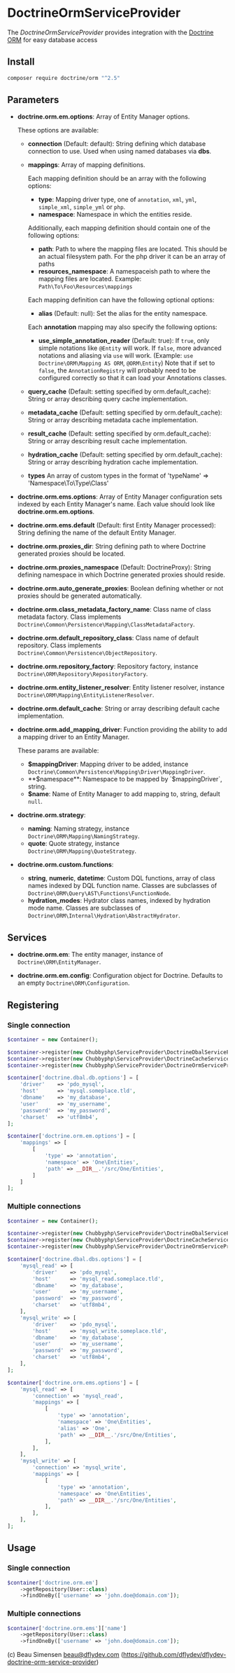 # DoctrineOrmServiceProvider

The *DoctrineOrmServiceProvider* provides integration with the [Doctrine ORM][1]
for easy database access

## Install

```sh
composer require doctrine/orm "^2.5"
```

## Parameters

 * **doctrine.orm.em.options**:
   Array of Entity Manager options.

   These options are available:
   * **connection** (Default: default):
     String defining which database connection to use. Used when using
     named databases via **dbs**.
   * **mappings**:
     Array of mapping definitions.

     Each mapping definition should be an array with the following
     options:
     * **type**: Mapping driver type, one of `annotation`, `xml`, `yml`, `simple_xml`, `simple_yml` or `php`.
     * **namespace**: Namespace in which the entities reside.

     Additionally, each mapping definition should contain one of the
     following options:
     * **path**: Path to where the mapping files are located. This should
       be an actual filesystem path. For the php driver it can be an array
       of paths
     * **resources_namespace**: A namespaceish path to where the mapping
       files are located. Example: `Path\To\Foo\Resources\mappings`

     Each mapping definition can have the following optional options:
     * **alias** (Default: null): Set the alias for the entity namespace.

     Each **annotation** mapping may also specify the following options:
     * **use_simple_annotation_reader** (Default: true):
       If `true`, only simple notations like `@Entity` will work.
       If `false`, more advanced notations and aliasing via `use` will
       work. (Example: `use Doctrine\ORM\Mapping AS ORM`, `@ORM\Entity`)
       Note that if set to `false`, the `AnnotationRegistry` will probably
       need to be configured correctly so that it can load your Annotations
       classes.
   * **query_cache** (Default: setting specified by orm.default_cache):
     String or array describing query cache implementation.
   * **metadata_cache** (Default: setting specified by orm.default_cache):
     String or array describing metadata cache implementation.
   * **result_cache** (Default: setting specified by orm.default_cache):
     String or array describing result cache implementation.
   * **hydration_cache** (Default: setting specified by orm.default_cache):
     String or array describing hydration cache implementation.
   * **types**
     An array of custom types in the format of 'typeName' => 'Namespace\To\Type\Class'
 * **doctrine.orm.ems.options**:
   Array of Entity Manager configuration sets indexed by each Entity Manager's
   name. Each value should look like **doctrine.orm.em.options**.
 * **doctrine.orm.ems.default** (Default: first Entity Manager processed):
   String defining the name of the default Entity Manager.
 * **doctrine.orm.proxies_dir**:
   String defining path to where Doctrine generated proxies should be located.
 * **doctrine.orm.proxies_namespace** (Default: DoctrineProxy):
   String defining namespace in which Doctrine generated proxies should reside.
 * **doctrine.orm.auto_generate_proxies**:
   Boolean defining whether or not proxies should be generated automatically.
 * **doctrine.orm.class_metadata_factory_name**: Class name of class metadata factory.
   Class implements `Doctrine\Common\Persistence\Mapping\ClassMetadataFactory`.
 * **doctrine.orm.default_repository_class**: Class name of default repository.
   Class implements `Doctrine\Common\Persistence\ObjectRepository`.
 * **doctrine.orm.repository_factory**: Repository factory, instance `Doctrine\ORM\Repository\RepositoryFactory`.
 * **doctrine.orm.entity_listener_resolver**: Entity listener resolver, instance
   `Doctrine\ORM\Mapping\EntityListenerResolver`.
 * **doctrine.orm.default_cache**:
   String or array describing default cache implementation.
 * **doctrine.orm.add_mapping_driver**:
   Function providing the ability to add a mapping driver to an Entity Manager.

   These params are available:
    * **$mappingDriver**:
      Mapping driver to be added,
      instance `Doctrine\Common\Persistence\Mapping\Driver\MappingDriver`.
    * **$namespace**:
      Namespace to be mapped by `$mappingDriver`, string.
    * **$name**:
      Name of Entity Manager to add mapping to, string, default `null`.
 * **doctrine.orm.strategy**:
   * **naming**: Naming strategy, instance `Doctrine\ORM\Mapping\NamingStrategy`.
   * **quote**: Quote strategy, instance `Doctrine\ORM\Mapping\QuoteStrategy`.
 * **doctrine.orm.custom.functions**:
   * **string**, **numeric**, **datetime**: Custom DQL functions, array of class names indexed by DQL function name.
     Classes are subclasses of `Doctrine\ORM\Query\AST\Functions\FunctionNode`.
   * **hydration_modes**: Hydrator class names, indexed by hydration mode name.
     Classes are subclasses of `Doctrine\ORM\Internal\Hydration\AbstractHydrator`.

## Services

* **doctrine.orm.em**: The entity manager, instance of
  ``Doctrine\ORM\EntityManager``.

* **doctrine.orm.em.config**: Configuration object for Doctrine. Defaults to
  an empty ``Doctrine\ORM\Configuration``.

## Registering

### Single connection

```php
$container = new Container();

$container->register(new Chubbyphp\ServiceProvider\DoctrineDbalServiceProvider()));
$container->register(new Chubbyphp\ServiceProvider\DoctrineCacheServiceProvider()));
$container->register(new Chubbyphp\ServiceProvider\DoctrineOrmServiceProvider()));

$container['doctrine.dbal.db.options'] = [
    'driver'    => 'pdo_mysql',
    'host'      => 'mysql.someplace.tld',
    'dbname'    => 'my_database',
    'user'      => 'my_username',
    'password'  => 'my_password',
    'charset'   => 'utf8mb4',
];

$container['doctrine.orm.em.options'] = [
    'mappings' => [
        [
            'type' => 'annotation',
            'namespace' => 'One\Entities',
            'path' => __DIR__.'/src/One/Entities',
        ]
    ]
];
```

### Multiple connections

```php
$container = new Container();

$container->register(new Chubbyphp\ServiceProvider\DoctrineDbalServiceProvider()));
$container->register(new Chubbyphp\ServiceProvider\DoctrineCacheServiceProvider()));
$container->register(new Chubbyphp\ServiceProvider\DoctrineOrmServiceProvider()));

$container['doctrine.dbal.dbs.options'] = [
    'mysql_read' => [
        'driver'    => 'pdo_mysql',
        'host'      => 'mysql_read.someplace.tld',
        'dbname'    => 'my_database',
        'user'      => 'my_username',
        'password'  => 'my_password',
        'charset'   => 'utf8mb4',
    ],
    'mysql_write' => [
        'driver'    => 'pdo_mysql',
        'host'      => 'mysql_write.someplace.tld',
        'dbname'    => 'my_database',
        'user'      => 'my_username',
        'password'  => 'my_password',
        'charset'   => 'utf8mb4',
    ],
];

$container['doctrine.orm.ems.options'] = [
    'mysql_read' => [
        'connection' => 'mysql_read',
        'mappings' => [
            [
                'type' => 'annotation',
                'namespace' => 'One\Entities',
                'alias' => 'One',
                'path' => __DIR__.'/src/One/Entities',
            ],
        ],
    ],
    'mysql_write' => [
        'connection' => 'mysql_write',
        'mappings' => [
            [
                'type' => 'annotation',
                'namespace' => 'One\Entities',
                'path' => __DIR__.'/src/One/Entities',
            ],
        ],
    ],
];
```

## Usage

### Single connection

```php
$container['doctrine.orm.em']
    ->getRepository(User::class)
    ->findOneBy(['username' => 'john.doe@domain.com']);
```

### Multiple connections

```php
$container['doctrine.orm.ems']['name']
    ->getRepository(User::class)
    ->findOneBy(['username' => 'john.doe@domain.com']);
```

(c) Beau Simensen <beau@dflydev.com> (https://github.com/dflydev/dflydev-doctrine-orm-service-provider)

[1]: https://www.doctrine-project.org/projects/orm

